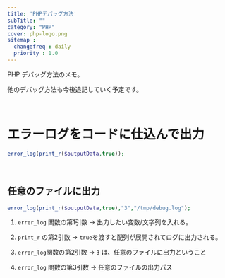 ```yaml
---
title: 'PHPデバッグ方法'
subTitle: ""
category: "PHP"
cover: php-logo.png
sitemap :
  changefreq : daily
  priority : 1.0
---
```


PHP デバッグ方法のメモ。

他のデバッグ方法も今後追記していく予定です。

<br>

# エラーログをコードに仕込んで出力

```php
error_log(print_r($outputData,true));
```

<br>

## 任意のファイルに出力

```php
error_log(print_r($outputData,true),"3","/tmp/debug.log");
```

1. `errer_log` 関数の第1引数 -> 出力したい変数/文字列を入れる。

2. `print_r` の第2引数 -> `true`を渡すと配列が展開されてログに出力される。

3. `error_log`関数の第2引数 -> `3` は、任意のファイルに出力ということ

4. `error_log` 関数の第3引数 -> 任意のファイルの出力パス
